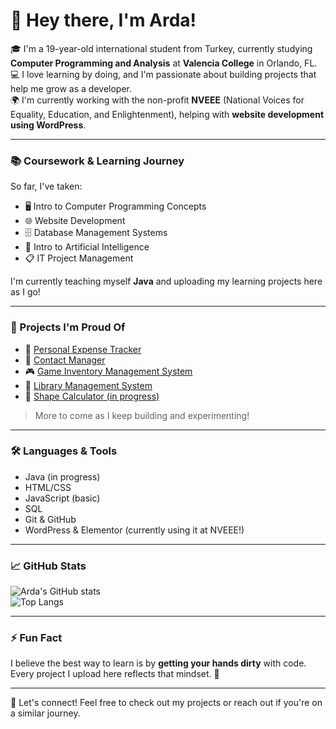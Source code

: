 # 👋 Hey there, I'm Arda!

🎓 I'm a 19-year-old international student from Turkey, currently studying **Computer Programming and Analysis** at **Valencia College** in Orlando, FL.  
💻 I love learning by doing, and I'm passionate about building projects that help me grow as a developer.  
🌍 I'm currently working with the non-profit **NVEEE** (National Voices for Equality, Education, and Enlightenment), helping with **website development using WordPress**.

---

### 📚 Coursework & Learning Journey
So far, I've taken:
- 🖥️ Intro to Computer Programming Concepts  
- 🌐 Website Development  
- 🗄️ Database Management Systems  
- 🧠 Intro to Artificial Intelligence  
- 📋 IT Project Management  

I'm currently teaching myself **Java** and uploading my learning projects here as I go!

---

### 🚀 Projects I'm Proud Of
- 🧮 [Personal Expense Tracker](https://github.com/ardaaboz/java-learning-journey/tree/main/projects/personal-expense-tracker)  
- 📇 [Contact Manager](https://github.com/ardaaboz/java-learning-journey/tree/main/projects/contact-manager)  
- 🎮 [Game Inventory Management System](https://github.com/ardaaboz/java-learning-journey/tree/main/projects/game-inventory-management-systen)  
- 📖 [Library Management System](https://github.com/ardaaboz/java-learning-journey/tree/main/projects/library-management-system)  
- 📐 [Shape Calculator (in progress)](https://github.com/ardaaboz/java-learning-journey/tree/main/projects/shape-calculator/src)

> More to come as I keep building and experimenting!

---

### 🛠️ Languages & Tools
- Java (in progress)  
- HTML/CSS  
- JavaScript (basic)  
- SQL  
- Git & GitHub  
- WordPress & Elementor (currently using it at NVEEE!)  

---

### 📈 GitHub Stats
![Arda's GitHub stats](https://github-readme-stats.vercel.app/api?username=ardaaboz&show_icons=true&theme=tokyonight)  
![Top Langs](https://github-readme-stats.vercel.app/api/top-langs/?username=ardaaboz&layout=compact&theme=tokyonight)

---

### ⚡ Fun Fact
I believe the best way to learn is by **getting your hands dirty** with code. Every project I upload here reflects that mindset. 🚀

---

🧭 Let's connect! Feel free to check out my projects or reach out if you're on a similar journey.
